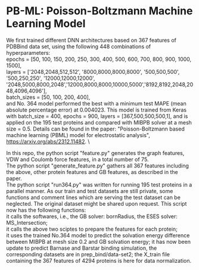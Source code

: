 # PB-ML: Poisson-Boltzmann Machine Learning Model
We first trained different DNN architectures based on 367 features of PDBBind data set, using the following 448 combinations of hyperparameters:  
epochs = [50, 100, 150, 200, 250, 300, 400, 500, 600, 700, 800, 900, 1000, 1500],  
layers = ['2048,2048,512,512', '8000,8000,8000,8000', '500,500,500', '500,250,250', '12000,12000,12000', '2048,5000,8000,2048','12000,8000,8000,10000,5000','8192,8192,2048,2048,4096,4096'],  
batch_sizes = [50, 100, 200, 400],   
and No. 364 model performed the best with a minimum test MAPE (mean absolute percentage error) at 0.004023. This model is trained from Keras with batch_size = 400, epochs = 900, layers = [367,500,500,500,1], and is applied on the 195 test proteins and compared with MIBPB solver at a mesh size = 0.5. Details can be found in the paper: "Poisson-Boltzmann based machine learning (PBML) model for electrostatic analysis", https://arxiv.org/abs/2312.11482.  \\

In this repo, the python script "feature.py" generates the graph features, VDW and Coulomb force features, in a total number of 75.  
The python script "generate_feature.py" gathers all 367 features including the above, other protein features and GB features, as described in the paper.  
The python script "run364.py" was written for running 195 test proteins in a parallel manner. As our train and test datasets are still private, some functions and comment lines which are serving the test dataset can be neglected. The original dataset might be shared upon request. This script now has the following functions:  
it calls the softwares, i.e., the GB solver: bornRadius, the ESES solver: MS_Intersection;  
it calls the above two sciptes to prepare the features for each protein;  
it uses the trained No.364 model to predict the solvation energy difference between MIBPB at mesh size 0.2 and GB solvation energy;
it has now been update to predict Barnase and Barstar binding simulation, the corresponding datasets are in prep_bind/data-set2;
the X_train file containing the 367 features of 4294 proteins is here for data normalization.
